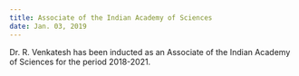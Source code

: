 ```yaml
---
title: Associate of the Indian Academy of Sciences 
date: Jan. 03, 2019
---
```


Dr. R. Venkatesh has been inducted as an Associate of the Indian Academy of Sciences for the period 2018-2021.  
